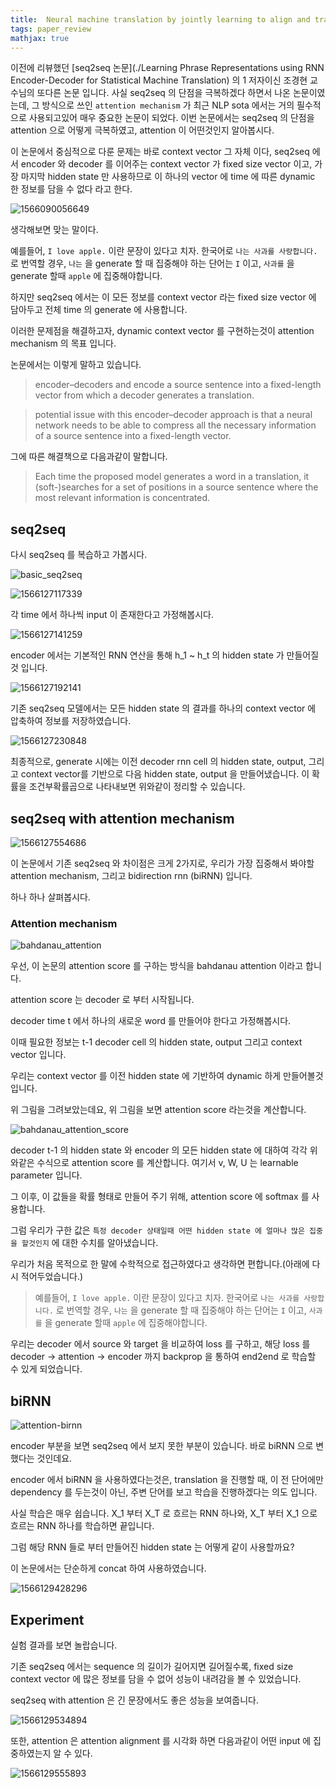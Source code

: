 ```yaml
---
title:  Neural machine translation by jointly learning to align and translate
tags: paper_review
mathjax: true
---
```



이전에 리뷰했던 [seq2seq 논문](./Learning Phrase Representations using RNN Encoder-Decoder for Statistical Machine Translation) 의 1 저자이신 조경현 교수님의 또다른 논문 입니다. 사실 seq2seq 의 단점을 극복하겠다 하면서 나온 논문이였는데, 그 방식으로 쓰인 `attention mechanism` 가 최근 NLP sota 에서는 거의 필수적으로 사용되고있어 매우 중요한 논문이 되었다. 이번 논문에서는 seq2seq 의 단점을 attention 으로 어떻게 극복하였고, attention 이 어떤것인지 알아봅시다.



이 논문에서 중심적으로 다룬 문제는 바로 context vector 그 자체 이다, seq2seq 에서 encoder 와 decoder 를 이어주는 context vector 가 fixed size vector 이고, 가장 마지막 hidden state 만 사용하므로 이 하나의 vector 에 time 에 따른 dynamic 한 정보를 담을 수 없다 라고 한다.

![1566090056649](https://strutive07.github.io/assets/images/til_images/images/1566090056649.png)

생각해보면 맞는 말이다.

예를들어, `I love apple.` 이란 문장이 있다고 치자. 한국어로 `나는 사과를 사랑합니다.` 로 번역할 경우, `나는` 을 generate 할 때 집중해야 하는 단어는 `I` 이고,  `사과를` 을 generate 할때 `apple` 에 집중해야합니다.



하지만 seq2seq 에서는 이 모든 정보를 context vector 라는 fixed size vector 에 담아두고 전체 time 의 generate 에 사용합니다. 



이러한 문제점을 해결하고자, dynamic context vector 를 구현하는것이 attention mechanism 의 목표 입니다.

논문에서는 이렇게 말하고 있습니다.

>encoder–decoders and encode a source sentence into a fixed-length vector from which a decoder generates a translation.

> potential issue with this encoder–decoder approach is that a neural network needs to be able to
> compress all the necessary information of a source sentence into a fixed-length vector.

그에 따른 해결책으로 다음과같이 말합니다.

>Each time the proposed model generates a word in a translation, it (soft-)searches for a set of positions in a source sentence where the most relevant information is concentrated.



## seq2seq

다시 seq2seq 를 복습하고 가봅시다.

![basic_seq2seq](https://strutive07.github.io/assets/images/til_images/images/basic_seq2seq.png)



![1566127117339](https://strutive07.github.io/assets/images/til_images/images/1566127117339.png)

각 time 에서 하나씩 input 이 존재한다고 가정해봅시다.

![1566127141259](https://strutive07.github.io/assets/images/til_images/images/1566127141259.png)

encoder 에서는 기본적인 RNN 연산을 통해 h_1 ~ h_t 의 hidden state 가 만들어질 것 입니다.

![1566127192141](https://strutive07.github.io/assets/images/til_images/images/1566127192141.png)

기존 seq2seq 모델에서는 모든 hidden state 의 결과를 하나의 context vector 에 압축하여 정보를 저장하였습니다.

![1566127230848](https://strutive07.github.io/assets/images/til_images/images/1566127230848.png)

최종적으로, generate 시에는 이전 decoder rnn cell 의 hidden state, output, 그리고 context vector를 기반으로 다음 hidden state, output 을 만들어냈습니다. 이 확률을 조건부확률곱으로 나타내보면 위와같이 정리할 수 있습니다.



## seq2seq with attention mechanism



![1566127554686](https://strutive07.github.io/assets/images/til_images/images/1566127554686.png)

이 논문에서 기존 seq2seq 와 차이점은 크게 2가지로, 우리가 가장 집중해서 봐야할 attention mechanism, 그리고 bidirection rnn (biRNN) 입니다.



하나 하나 살펴봅시다.

### Attention mechanism

![bahdanau_attention](https://strutive07.github.io/assets/images/til_images/images/bahdanau_attention.png)

우선, 이 논문의 attention score 를 구하는 방식을 bahdanau attention 이라고 합니다.



attention score 는 decoder 로 부터 시작됩니다.

decoder time t 에서 하나의 새로운 word 를 만들어야 한다고 가정해봅시다.

이때 필요한 정보는 t-1 decoder cell 의 hidden state, output 그리고 context vector 입니다.

우리는 context vector 를 이전 hidden state 에 기반하여 dynamic 하게 만들어볼것입니다.



위 그림을 그려보았는데요, 위 그림을 보면 attention score 라는것을 계산합니다.

![bahdanau_attention_score](https://strutive07.github.io/assets/images/til_images/images/bahdanau_attention_score.PNG)

decoder t-1 의 hidden state 와 encoder 의 모든 hidden state 에 대하여 각각 위와같은 수식으로 attention score 를 계산합니다. 여기서 v, W, U 는 learnable parameter 입니다.



그 이후, 이 값들을 확률 형태로 만들어 주기 위해,  attention score 에 softmax 를 사용합니다.

그럼 우리가 구한 값은 `특정 decoder 상태일때 어떤 hidden state 에 얼마나 많은 집중을 할것인지` 에 대한 수치를 알아냈습니다.



우리가 처음 목적으로 한 말에 수학적으로 접근하였다고 생각하면 편합니다.(아래에 다시 적어두었습니다.)

> 예를들어, `I love apple.` 이란 문장이 있다고 치자. 한국어로 `나는 사과를 사랑합니다.` 로 번역할 경우, `나는` 을 generate 할 때 집중해야 하는 단어는 `I` 이고,  `사과를` 을 generate 할때 `apple` 에 집중해야합니다.



우리는 decoder 에서 source 와 target 을 비교하여 loss 를 구하고, 해당 loss 를 decoder -> attention -> encoder 까지 backprop 을 통하여 end2end 로 학습할 수 있게 되었습니다.



## biRNN

![attention-birnn](https://strutive07.github.io/assets/images/til_images/images/attention-birnn.png)

encoder 부분을 보면 seq2seq 에서 보지 못한 부분이 있습니다. 바로 biRNN 으로 변했다는 것인데요.

encoder 에서 biRNN 을 사용하였다는것은, translation 을 진행할 때, 이 전 단어에만 dependency 를 두는것이 아닌, 주변 단어를 보고 학습을 진행하겠다는 의도 입니다.



사실 학습은 매우 쉽습니다. X_1 부터 X_T 로 흐르는 RNN 하나와, X_T 부터 X_1 으로 흐르는 RNN 하나를 학습하면 끝입니다.

그럼 해당 RNN 들로 부터 만들어진 hidden state 는 어떻게 같이 사용할까요?

이 논문에서는 단순하게 concat 하여 사용하였습니다.

![1566129428296](https://strutive07.github.io/assets/images/til_images/images/1566129428296.png)



## Experiment

실험 결과를 보면 놀랍습니다.

기존 seq2seq 에서는 sequence 의 길이가 길어지면 길어질수록, fixed size context vector 에 많은 정보를 담을 수 없어 성능이 내려감을 볼 수 있었습니다.

seq2seq with attention 은 긴 문장에서도 좋은 성능을 보여줍니다.

![1566129534894](https://strutive07.github.io/assets/images/til_images/images/1566129534894.png)



또한, attention 은 attention alignment 를 시각화 하면 다음과같이 어떤 input 에 집중하였는지 알 수 있다.

![1566129555893](https://strutive07.github.io/assets/images/til_images/images/1566129555893.png)